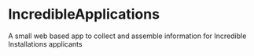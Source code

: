 # IncredibleApplications
A small web based app to collect and assemble information for Incredible Installations applicants
